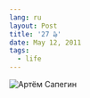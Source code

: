 ```yaml
---
lang: ru
layout: Post
title: '27 ₯'
date: May 12, 2011
tags:
  - life
---
```


![Артём Сапегин](http://wow.sapegin.me/0q3H1p1f0R0b/2010-09-23-5D-0035-Olga-Flegontova.jpg)

